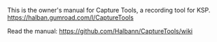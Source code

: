 This is the owner's manual for Capture Tools, a recording tool for KSP.
https://halban.gumroad.com/l/CaptureTools

Read the manual: https://github.com/Halbann/CaptureTools/wiki

